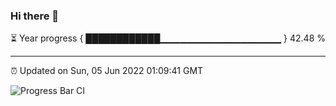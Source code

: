 ### Hi there 👋

⏳ Year progress { ████████████▁▁▁▁▁▁▁▁▁▁▁▁▁▁▁▁▁▁ } 42.48 %

---

⏰ Updated on Sun, 05 Jun 2022 01:09:41 GMT

![Progress Bar CI](https://github.com/liununu/liununu/workflows/Progress%20Bar%20CI/badge.svg)
